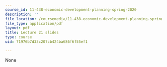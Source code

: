 ```yaml
---
course_id: 11-438-economic-development-planning-spring-2020
description: ''
file_location: /coursemedia/11-438-economic-development-planning-spring-2020/71976b7d33c207cb424ba686f6f55ef1_MIT11_438s20_lec21.pdf
file_type: application/pdf
layout: pdf
title: Lecture 21 slides
type: course
uid: 71976b7d33c207cb424ba686f6f55ef1

---
```

None